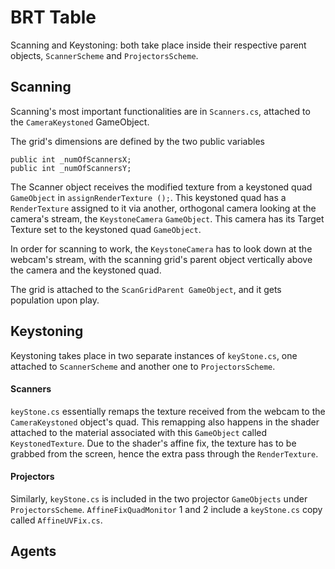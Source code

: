 BRT Table
========================


Scanning and Keystoning: both take place inside their respective parent objects, `ScannerScheme` and `ProjectorsScheme`.

Scanning
---------------

Scanning's most important functionalities are in `Scanners.cs`, attached to the `CameraKeystoned` GameObject.

The grid's dimensions are defined by the two public variables
```
public int _numOfScannersX;
public int _numOfScannersY;
```

The Scanner object receives the modified texture from a keystoned quad `GameObject` in `assignRenderTexture ();`. This keystoned quad has a `RenderTexture` assigned to it via another, orthogonal camera looking at the camera's stream, the `KeystoneCamera` `GameObject`. This camera has its Target Texture set to the keystoned quad `GameObject`.

In order for scanning to work, the `KeystoneCamera` has to look down at the webcam's stream, with the scanning grid's parent object vertically above the camera and the keystoned quad.

The grid is attached to the `ScanGridParent GameObject`, and it gets population upon play.

Keystoning
---------------

Keystoning takes place in two separate instances of `keyStone.cs`, one attached to `ScannerScheme` and another one to `ProjectorsScheme`. 

#### Scanners

`keyStone.cs` essentially remaps the texture received from the webcam to the `CameraKeystoned` object's quad. This remapping also happens in the shader attached to the material associated with this `GameObject` called `KeystonedTexture`. Due to the shader's affine fix, the texture has to be grabbed from the screen, hence the extra pass through the `RenderTexture`.

#### Projectors

Similarly, `keyStone.cs` is included in the two projector `GameObjects` under `ProjectorsScheme`. `AffineFixQuadMonitor` 1 and 2 include a `keyStone.cs` copy called `AffineUVFix.cs`.



Agents
---------------

